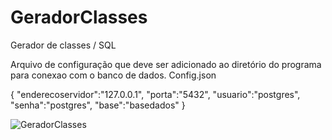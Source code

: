 # GeradorClasses
Gerador de classes / SQL

Arquivo de configuração que deve ser adicionado ao diretório do programa para conexao com o banco de dados. Config.json

{
"enderecoservidor":"127.0.0.1",
"porta":"5432",
"usuario":"postgres",
"senha":"postgres",
"base":"basedados"
}

![GeradorClasses](https://github.com/sinocencio/GeradorClasses/assets/7725522/d312f95d-7aa2-43c2-99a1-575671680a7e)
